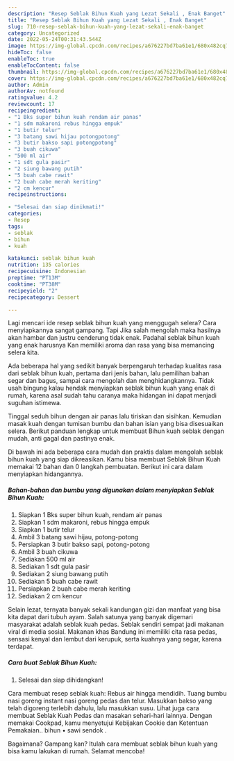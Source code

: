 ```yaml
---
description: "Resep Seblak Bihun Kuah yang Lezat Sekali , Enak Banget"
title: "Resep Seblak Bihun Kuah yang Lezat Sekali , Enak Banget"
slug: 710-resep-seblak-bihun-kuah-yang-lezat-sekali-enak-banget
category: Uncategorized
date: 2022-05-24T00:31:43.544Z
image: https://img-global.cpcdn.com/recipes/a676227bd7ba61e1/680x482cq70/seblak-bihun-kuah-foto-resep-utama.jpg
hideToc: false
enableToc: true
enableTocContent: false
thumbnail: https://img-global.cpcdn.com/recipes/a676227bd7ba61e1/680x482cq70/seblak-bihun-kuah-foto-resep-utama.jpg
cover: https://img-global.cpcdn.com/recipes/a676227bd7ba61e1/680x482cq70/seblak-bihun-kuah-foto-resep-utama.jpg
author: Admin
authorAv: notfound
ratingvalue: 4.2
reviewcount: 17
recipeingredient:
- "1 Bks super bihun kuah rendam air panas"
- "1 sdm makaroni rebus hingga empuk"
- "1 butir telur"
- "3 batang sawi hijau potongpotong"
- "3 butir bakso sapi potongpotong"
- "3 buah cikuwa"
- "500 ml air"
- "1 sdt gula pasir"
- "2 siung bawang putih"
- "5 buah cabe rawit"
- "2 buah cabe merah keriting"
- "2 cm kencur"
recipeinstructions:

- "Selesai dan siap dinikmati!"
categories:
- Resep
tags:
- seblak
- bihun
- kuah

katakunci: seblak bihun kuah 
nutrition: 135 calories
recipecuisine: Indonesian
preptime: "PT13M"
cooktime: "PT38M"
recipeyield: "2"
recipecategory: Dessert

---
```



Lagi mencari ide resep seblak bihun kuah yang menggugah selera? Cara menyiapkannya sangat gampang. Tapi Jika salah mengolah maka hasilnya akan hambar dan justru cenderung tidak enak. Padahal seblak bihun kuah yang enak harusnya Kan memiliki aroma dan rasa yang bisa memancing selera kita.


Ada beberapa hal yang sedikit banyak berpengaruh terhadap kualitas rasa dari seblak bihun kuah, pertama dari jenis bahan, lalu pemilihan bahan segar dan bagus, sampai cara mengolah dan menghidangkannya. Tidak usah bingung kalau hendak menyiapkan seblak bihun kuah yang enak di rumah, karena asal sudah tahu caranya maka hidangan ini dapat menjadi suguhan istimewa.

Tinggal seduh bihun dengan air panas lalu tiriskan dan sisihkan. Kemudian masak kuah dengan tumisan bumbu dan bahan isian yang bisa disesuaikan selera. Berikut panduan lengkap untuk membuat Bihun kuah seblak dengan mudah, anti gagal dan pastinya enak.


Di bawah ini ada beberapa cara mudah dan praktis dalam mengolah seblak bihun kuah yang siap dikreasikan. Kamu bisa membuat Seblak Bihun Kuah memakai 12 bahan dan 0 langkah pembuatan. Berikut ini cara dalam menyiapkan hidangannya.

<!--inarticleads1-->

##### Bahan-bahan dan bumbu yang digunakan dalam menyiapkan Seblak Bihun Kuah:

1. Siapkan 1 Bks super bihun kuah, rendam air panas
1. Siapkan 1 sdm makaroni, rebus hingga empuk
1. Siapkan 1 butir telur
1. Ambil 3 batang sawi hijau, potong-potong
1. Persiapkan 3 butir bakso sapi, potong-potong
1. Ambil 3 buah cikuwa
1. Sediakan 500 ml air
1. Sediakan 1 sdt gula pasir
1. Sediakan 2 siung bawang putih
1. Sediakan 5 buah cabe rawit
1. Persiapkan 2 buah cabe merah keriting
1. Sediakan 2 cm kencur


Selain lezat, ternyata banyak sekali kandungan gizi dan manfaat yang bisa kita dapat dari tubuh ayam. Salah satunya yang banyak digemari masyarakat adalah seblak kuah pedas. Seblak sendiri sempat jadi makanan viral di media sosial. Makanan khas Bandung ini memiliki cita rasa pedas, sensasi kenyal dan lembut dari kerupuk, serta kuahnya yang segar, karena terdapat. 

<!--inarticleads2-->

##### Cara buat Seblak Bihun Kuah:


1. Selesai dan siap dihidangkan!

Cara membuat resep seblak kuah: Rebus air hingga mendidih. Tuang bumbu nasi goreng instant nasi goreng pedas dan telur. Masukkan bakso yang telah digoreng terlebih dahulu, lalu masukkan susu. Lihat juga cara membuat Seblak Kuah Pedas dan masakan sehari-hari lainnya. Dengan memakai Cookpad, kamu menyetujui Kebijakan Cookie dan Ketentuan Pemakaian.. bihun • sawi sendok . 

Bagaimana? Gampang kan? Itulah cara membuat seblak bihun kuah yang bisa kamu lakukan di rumah. Selamat mencoba!

